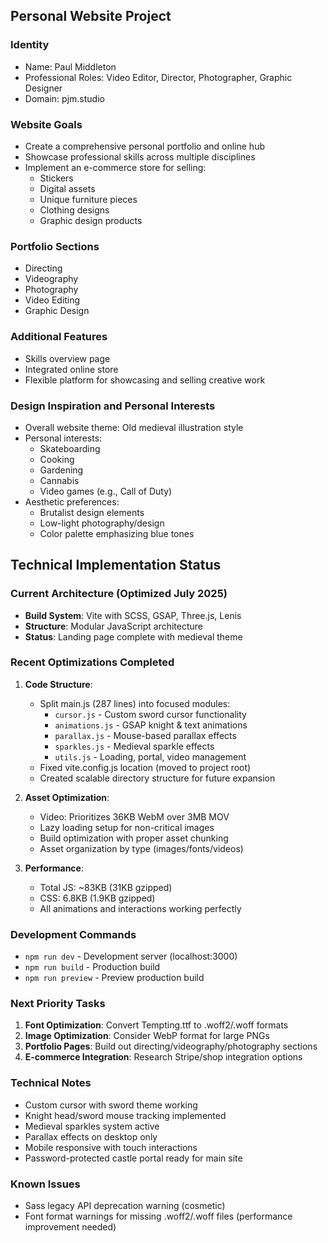 ## Personal Website Project

### Identity
- Name: Paul Middleton
- Professional Roles: Video Editor, Director, Photographer, Graphic Designer
- Domain: pjm.studio

### Website Goals
- Create a comprehensive personal portfolio and online hub
- Showcase professional skills across multiple disciplines
- Implement an e-commerce store for selling:
  * Stickers
  * Digital assets
  * Unique furniture pieces
  * Clothing designs
  * Graphic design products

### Portfolio Sections
- Directing
- Videography
- Photography
- Video Editing
- Graphic Design

### Additional Features
- Skills overview page
- Integrated online store
- Flexible platform for showcasing and selling creative work

### Design Inspiration and Personal Interests
- Overall website theme: Old medieval illustration style
- Personal interests:
  * Skateboarding
  * Cooking
  * Gardening
  * Cannabis
  * Video games (e.g., Call of Duty)
- Aesthetic preferences:
  * Brutalist design elements
  * Low-light photography/design
  * Color palette emphasizing blue tones

## Technical Implementation Status

### Current Architecture (Optimized July 2025)
- **Build System**: Vite with SCSS, GSAP, Three.js, Lenis
- **Structure**: Modular JavaScript architecture
- **Status**: Landing page complete with medieval theme

### Recent Optimizations Completed
1. **Code Structure**:
   - Split main.js (287 lines) into focused modules:
     * `cursor.js` - Custom sword cursor functionality
     * `animations.js` - GSAP knight & text animations  
     * `parallax.js` - Mouse-based parallax effects
     * `sparkles.js` - Medieval sparkle effects
     * `utils.js` - Loading, portal, video management
   - Fixed vite.config.js location (moved to project root)
   - Created scalable directory structure for future expansion

2. **Asset Optimization**:
   - Video: Prioritizes 36KB WebM over 3MB MOV
   - Lazy loading setup for non-critical images
   - Build optimization with proper asset chunking
   - Asset organization by type (images/fonts/videos)

3. **Performance**:
   - Total JS: ~83KB (31KB gzipped)
   - CSS: 6.8KB (1.9KB gzipped)
   - All animations and interactions working perfectly

### Development Commands
- `npm run dev` - Development server (localhost:3000)
- `npm run build` - Production build
- `npm run preview` - Preview production build

### Next Priority Tasks
1. **Font Optimization**: Convert Tempting.ttf to .woff2/.woff formats
2. **Image Optimization**: Consider WebP format for large PNGs
3. **Portfolio Pages**: Build out directing/videography/photography sections
4. **E-commerce Integration**: Research Stripe/shop integration options

### Technical Notes
- Custom cursor with sword theme working
- Knight head/sword mouse tracking implemented
- Medieval sparkles system active
- Parallax effects on desktop only
- Mobile responsive with touch interactions
- Password-protected castle portal ready for main site

### Known Issues
- Sass legacy API deprecation warning (cosmetic)
- Font format warnings for missing .woff2/.woff files (performance improvement needed)
